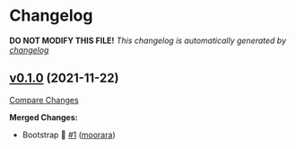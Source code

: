 # Changelog

**DO NOT MODIFY THIS FILE!**
*This changelog is automatically generated by [changelog](https://github.com/gardenbed/changelog)*


## [v0.1.0](https://github.com/gardenbed/go-parser/tree/v0.1.0) (2021-11-22)

[Compare Changes](https://github.com/gardenbed/go-parser/compare/51aad09db967b18cc3351f683fc252c9837a9a1a...v0.1.0)

**Merged Changes:**

  - Bootstrap 🚀 [#1](https://github.com/gardenbed/go-parser/pull/1) ([moorara](https://github.com/moorara))


